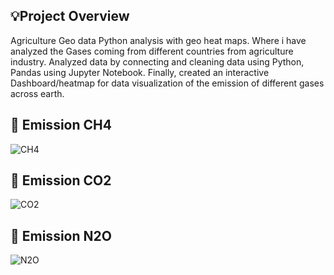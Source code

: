 ## 💡Project Overview 
Agriculture Geo data Python analysis with geo heat maps. Where i have analyzed the Gases coming from different countries from agriculture industry.
Analyzed data by connecting and cleaning data using Python, Pandas using Jupyter Notebook.
Finally, created an interactive Dashboard/heatmap for data visualization of the emission of different gases across earth.
## 🔗 Emission CH4
![CH4](https://github.com/Mayuur25/Agriculture-data-GeoMaps/assets/129951344/026c9ced-22de-469b-8955-abf247b3f2d3)

## 🔗 Emission CO2
![CO2](https://github.com/Mayuur25/Agriculture-data-GeoMaps/assets/129951344/71074389-73d3-46f6-b481-0be4389bba91)

## 🔗 Emission N2O

![N2O](https://github.com/Mayuur25/Agriculture-data-GeoMaps/assets/129951344/2cc669ed-7f70-4ca6-90fd-2521e03cc1b4)



